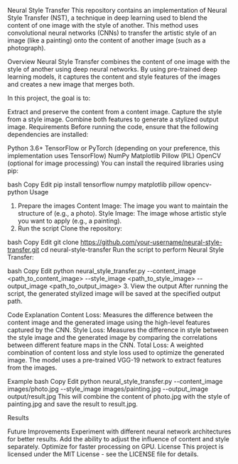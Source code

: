 Neural Style Transfer
This repository contains an implementation of Neural Style Transfer (NST), a technique in deep learning used to blend the content of one image with the style of another. This method uses convolutional neural networks (CNNs) to transfer the artistic style of an image (like a painting) onto the content of another image (such as a photograph).

Overview
Neural Style Transfer combines the content of one image with the style of another using deep neural networks. By using pre-trained deep learning models, it captures the content and style features of the images and creates a new image that merges both.

In this project, the goal is to:

Extract and preserve the content from a content image.
Capture the style from a style image.
Combine both features to generate a stylized output image.
Requirements
Before running the code, ensure that the following dependencies are installed:

Python 3.6+
TensorFlow or PyTorch (depending on your preference, this implementation uses TensorFlow)
NumPy
Matplotlib
Pillow (PIL)
OpenCV (optional for image processing)
You can install the required libraries using pip:

bash
Copy
Edit
pip install tensorflow numpy matplotlib pillow opencv-python
Usage
1. Prepare the images
Content Image: The image you want to maintain the structure of (e.g., a photo).
Style Image: The image whose artistic style you want to apply (e.g., a painting).
2. Run the script
Clone the repository:

bash
Copy
Edit
git clone https://github.com/your-username/neural-style-transfer.git
cd neural-style-transfer
Run the script to perform Neural Style Transfer:

bash
Copy
Edit
python neural_style_transfer.py --content_image <path_to_content_image> --style_image <path_to_style_image> --output_image <path_to_output_image>
3. View the output
After running the script, the generated stylized image will be saved at the specified output path.

Code Explanation
Content Loss: Measures the difference between the content image and the generated image using the high-level features captured by the CNN.
Style Loss: Measures the difference in style between the style image and the generated image by comparing the correlations between different feature maps in the CNN.
Total Loss: A weighted combination of content loss and style loss used to optimize the generated image.
The model uses a pre-trained VGG-19 network to extract features from the images.

Example
bash
Copy
Edit
python neural_style_transfer.py --content_image images/photo.jpg --style_image images/painting.jpg --output_image output/result.jpg
This will combine the content of photo.jpg with the style of painting.jpg and save the result to result.jpg.

Results

Future Improvements
Experiment with different neural network architectures for better results.
Add the ability to adjust the influence of content and style separately.
Optimize for faster processing on GPU.
License
This project is licensed under the MIT License - see the LICENSE file for details.
